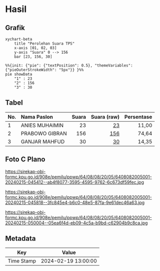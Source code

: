 # Hasil

## Grafik

```mermaid
xychart-beta
    title "Perolehan Suara TPS"
    x-axis [01, 02, 03]
    y-axis "Suara" 0 --> 156
    bar [23, 156, 30]
```

```mermaid
%%{init: {"pie": {"textPosition": 0.5}, "themeVariables": {"pieOuterStrokeWidth": "5px"}} }%%
pie showData
    "1" : 23
    "2" : 156
    "3" : 30
```

## Tabel

| No. | Nama Paslon    | Suara | Suara (raw) | Persentase |
|:--- |:-------------- | -----:| -----------:| ----------:|
| 1   | ANIES MUHAIMIN | 23    | [23][p-1]   | 11,00      |
| 2   | PRABOWO GIBRAN | 156   | [156][p-2]  | 74,64      |
| 3   | GANJAR MAHFUD  | 30    | [30][p-3]   | 14,35      |


[p-1]: https://github.com/gigit-pemilu/pemilu-2024-64-kalimantan-timur/blob/main/pilpres/hitung-suara/sub/64-kalimantan-timur/sub/08-kutai-timur/sub/08-kombeng/sub/2005-sri-pantun/sub/001-tps/sub/paslon-1.txt
[p-2]: https://github.com/gigit-pemilu/pemilu-2024-64-kalimantan-timur/blob/main/pilpres/hitung-suara/sub/64-kalimantan-timur/sub/08-kutai-timur/sub/08-kombeng/sub/2005-sri-pantun/sub/001-tps/sub/paslon-2.txt
[p-3]: https://github.com/gigit-pemilu/pemilu-2024-64-kalimantan-timur/blob/main/pilpres/hitung-suara/sub/64-kalimantan-timur/sub/08-kutai-timur/sub/08-kombeng/sub/2005-sri-pantun/sub/001-tps/sub/paslon-3.txt

## Foto C Plano

https://sirekap-obj-formc.kpu.go.id/908e/pemilu/ppwp/64/08/08/20/05/6408082005001-20240215-045412--ab4f8077-3595-4595-9762-6c673df59fec.jpg

https://sirekap-obj-formc.kpu.go.id/908e/pemilu/ppwp/64/08/08/20/05/6408082005001-20240215-045818--3fc845e4-b6c0-48e5-87fa-9e61dec46a63.jpg

https://sirekap-obj-formc.kpu.go.id/908e/pemilu/ppwp/64/08/08/20/05/6408082005001-20240215-050004--05ea6f4d-eb09-4c5a-b9bd-c62904b9c8ca.jpg


## Metadata

| Key        | Value               |
| ---------- | ------------------- |
| Time Stamp | 2024-02-19 13:00:00 |



